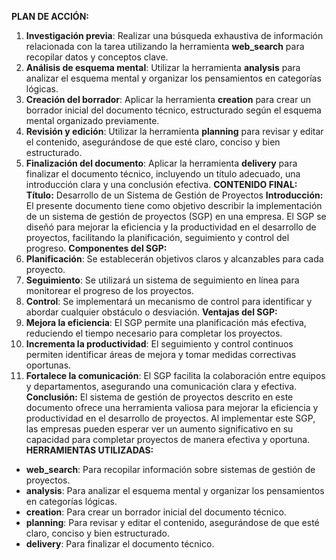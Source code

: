 **PLAN DE ACCIÓN:**
1. **Investigación previa**: Realizar una búsqueda exhaustiva de información relacionada con la tarea utilizando la herramienta **web_search** para recopilar datos y conceptos clave.
2. **Análisis de esquema mental**: Utilizar la herramienta **analysis** para analizar el esquema mental y organizar los pensamientos en categorías lógicas.
3. **Creación del borrador**: Aplicar la herramienta **creation** para crear un borrador inicial del documento técnico, estructurado según el esquema mental organizado previamente.
4. **Revisión y edición**: Utilizar la herramienta **planning** para revisar y editar el contenido, asegurándose de que esté claro, conciso y bien estructurado.
5. **Finalización del documento**: Aplicar la herramienta **delivery** para finalizar el documento técnico, incluyendo un título adecuado, una introducción clara y una conclusión efectiva.
**CONTENIDO FINAL:**
**Título:** Desarrollo de un Sistema de Gestión de Proyectos
**Introducción:**
El presente documento tiene como objetivo describir la implementación de un sistema de gestión de proyectos (SGP) en una empresa. El SGP se diseñó para mejorar la eficiencia y la productividad en el desarrollo de proyectos, facilitando la planificación, seguimiento y control del progreso.
**Componentes del SGP:**
1. **Planificación**: Se establecerán objetivos claros y alcanzables para cada proyecto.
2. **Seguimiento**: Se utilizará un sistema de seguimiento en línea para monitorear el progreso de los proyectos.
3. **Control**: Se implementará un mecanismo de control para identificar y abordar cualquier obstáculo o desviación.
**Ventajas del SGP:**
1. **Mejora la eficiencia**: El SGP permite una planificación más efectiva, reduciendo el tiempo necesario para completar los proyectos.
2. **Incrementa la productividad**: El seguimiento y control continuos permiten identificar áreas de mejora y tomar medidas correctivas oportunas.
3. **Fortalece la comunicación**: El SGP facilita la colaboración entre equipos y departamentos, asegurando una comunicación clara y efectiva.
**Conclusión:**
El sistema de gestión de proyectos descrito en este documento ofrece una herramienta valiosa para mejorar la eficiencia y productividad en el desarrollo de proyectos. Al implementar este SGP, las empresas pueden esperar ver un aumento significativo en su capacidad para completar proyectos de manera efectiva y oportuna.
**HERRAMIENTAS UTILIZADAS:**
* **web_search**: Para recopilar información sobre sistemas de gestión de proyectos.
* **analysis**: Para analizar el esquema mental y organizar los pensamientos en categorías lógicas.
* **creation**: Para crear un borrador inicial del documento técnico.
* **planning**: Para revisar y editar el contenido, asegurándose de que esté claro, conciso y bien estructurado.
* **delivery**: Para finalizar el documento técnico.